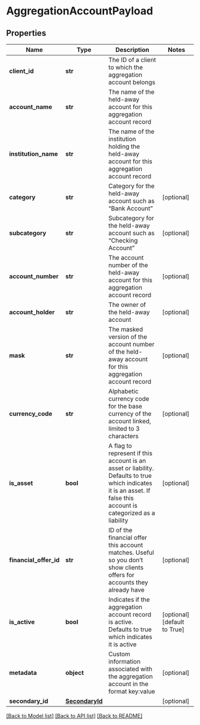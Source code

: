 # AggregationAccountPayload

## Properties
Name | Type | Description | Notes
------------ | ------------- | ------------- | -------------
**client_id** | **str** | The ID of a client to which the aggregation account belongs | 
**account_name** | **str** | The name of the held-away account for this aggregation account record | 
**institution_name** | **str** | The name of the institution holding the held-away account for this aggregation account record | 
**category** | **str** | Category for the held-away account such as “Bank Account” | [optional] 
**subcategory** | **str** | Subcategory for the held-away account such as “Checking Account” | [optional] 
**account_number** | **str** | The account number of the held-away account for this aggregation account record | [optional] 
**account_holder** | **str** | The owner of the held-away account | [optional] 
**mask** | **str** | The masked version of the account number of the held-away account for this aggregation account record | [optional] 
**currency_code** | **str** | Alphabetic currency code for the base currency of the account linked, limited to 3 characters | [optional] 
**is_asset** | **bool** | A flag to represent if this account is an asset or liability. Defaults to true which indicates it is an asset. If false this account is categorized as a liability | [optional] 
**financial_offer_id** | **str** | ID of the financial offer this account matches. Useful so you don’t show clients offers for accounts they already have | [optional] 
**is_active** | **bool** | Indicates if the aggregation account record is active. Defaults to true which indicates it is active | [optional] [default to True]
**metadata** | **object** | Custom information associated with the aggregation account in the format key:value | [optional] 
**secondary_id** | [**SecondaryId**](SecondaryId.md) |  | [optional] 

[[Back to Model list]](../README.md#documentation-for-models) [[Back to API list]](../README.md#documentation-for-api-endpoints) [[Back to README]](../README.md)


